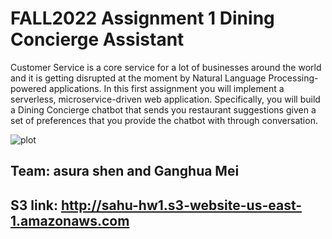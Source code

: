 # FALL2022 Assignment 1 Dining Concierge Assistant

Customer Service is a core service for a lot of businesses around the world and it is getting 
disrupted at the moment by Natural Language Processing-powered applications. In this first 
assignment you will implement a serverless, microservice-driven web application. Specifically, 
you will build a Dining Concierge chatbot that sends you restaurant suggestions given a set of 
preferences that you provide the chatbot with through conversation.




![plot](https://github.com/gm3044/COMS6998_CCBD_Assignment1/blob/02d7dbe9dac637a0f6712f948ad4f8fd96386d33/Assignment%201%20Dining%20Concierge%20Assistant/chatbot-suggestion-main/high_level_archiecture_diagram.png)

## Team: asura shen and Ganghua Mei

## S3 link: http://sahu-hw1.s3-website-us-east-1.amazonaws.com
